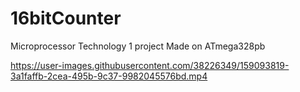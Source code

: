 # 16bitCounter
Microprocessor Technology 1 project
Made on ATmega328pb


https://user-images.githubusercontent.com/38226349/159093819-3a1faffb-2cea-495b-9c37-9982045576bd.mp4

